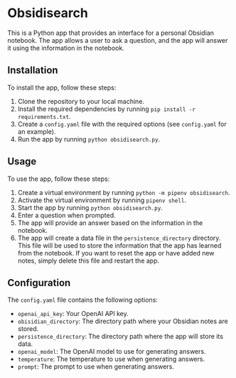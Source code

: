 # Obsidisearch

This is a Python app that provides an interface for a personal Obsidian notebook. The app allows a user to ask a question, and the app will answer it using the information in the notebook.

## Installation

To install the app, follow these steps:

1. Clone the repository to your local machine.
2. Install the required dependencies by running `pip install -r requirements.txt`.
3. Create a `config.yaml` file with the required options (see `config.yaml` for an example).
4. Run the app by running `python obsidisearch.py`.

## Usage

To use the app, follow these steps:

1. Create a virtual environment by running `python -m pipenv obsidisearch`.
2. Activate the virtual environment by running `pipenv shell`.
3. Start the app by running `python obsidisearch.py`.
4. Enter a question when prompted.
5. The app will provide an answer based on the information in the notebook.
6. The app will create a data file in the `persistence_directory` directory. This file will be used to store the information that the app has learned from the notebook. If you want to reset the app or have added new notes, simply delete this file and restart the app.

## Configuration

The `config.yaml` file contains the following options:

- `openai_api_key`: Your OpenAI API key.
- `obisidian_directory`: The directory path where your Obsidian notes are stored.
- `persistence_directory`: The directory path where the app will store its data.
- `openai_model`: The OpenAI model to use for generating answers.
- `temperature`: The temperature to use when generating answers.
- `prompt`: The prompt to use when generating answers.
